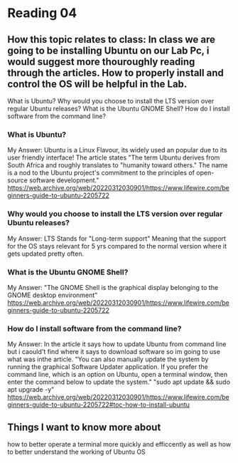# Reading 04

## How this topic relates to class: In class we are going to be installing Ubuntu on our Lab Pc, i would suggest more thouroughly reading through the articles. How to properly install and control the OS will be helpful in the Lab.

What is Ubuntu?
Why would you choose to install the LTS version over regular Ubuntu releases?
What is the Ubuntu GNOME Shell?
How do I install software from the command line?

### What is Ubuntu?
 My Answer: Ubuntu is a Linux Flavour, its widely used an popular due to its user friendly interface! The article states "The term Ubuntu derives from South Africa and roughly translates to "humanity toward others." The name is a nod to the Ubuntu project's commitment to the principles of open-source software development."
https://web.archive.org/web/20220312030901/https://www.lifewire.com/beginners-guide-to-ubuntu-2205722

### Why would you choose to install the LTS version over regular Ubuntu releases?
My Answer: LTS Stands for "Long-term support" Meaning that the support for the OS stays relevant for 5 yrs compared to the normal version where it gets updated pretty often.

### What is the Ubuntu GNOME Shell?
My Answer: "The GNOME Shell is the graphical display belonging to the GNOME desktop environment" https://web.archive.org/web/20220312030901/https://www.lifewire.com/beginners-guide-to-ubuntu-2205722

### How do I install software from the command line?
My Answer: In the article it says how to update Ubuntu from command line but i caould't find where it says to download software so im going to use what was inthe article. 
"You can also manually update the system by running the graphical Software Updater application. If you prefer the command line, which is an option on Ubuntu, open a terminal window, then enter the command below to update the system."
"sudo apt update && sudo apt upgrade -y"
https://web.archive.org/web/20220312030901/https://www.lifewire.com/beginners-guide-to-ubuntu-2205722#toc-how-to-install-ubuntu

## Things I want to know more about

how to better operate a terminal more quickly and efficcently as well as how to better understand the working  of Ubuntu OS
